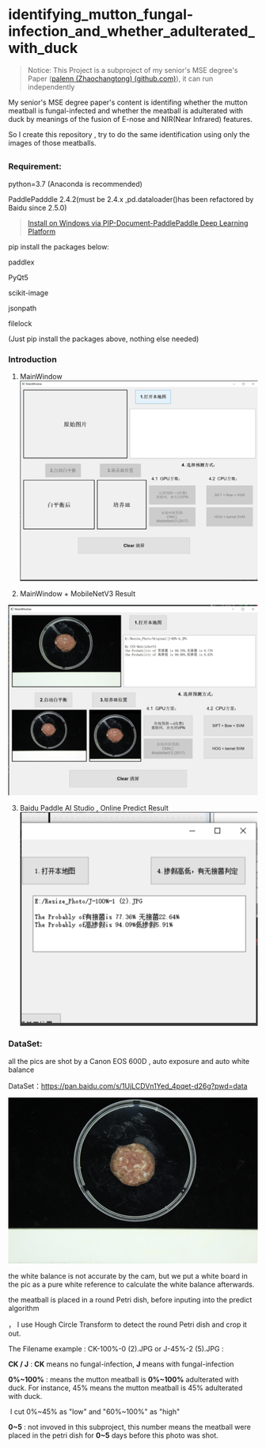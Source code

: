 # identifying_mutton_fungal-infection_and_whether_adulterated_with_duck

> Notice: This Project is a subproject of my senior's  MSE degree's Paper ([palenn (Zhaochangtong) (github.com)](https://github.com/palenn)), it can run independently

My senior's MSE degree paper's content is identifing whether the mutton meatball is fungal-infected and whether the meatball is adulterated with duck by meanings of the fusion of E-nose and NIR(Near Infrared) features.

So I create  this repository , try to do the same identification using only the images of those meatballs.

## 

### Requirement:


python=3.7 (Anaconda is recommended)

PaddlePadddle 2.4.2(must be 2.4.x ,pd.dataloader()has been refactored by Baidu since 2.5.0)

> [Install on Windows via PIP-Document-PaddlePaddle Deep Learning Platform](https://www.paddlepaddle.org.cn/documentation/docs/en/2.4/install/pip/windows-pip_en.html)


pip install the packages below:

paddlex

PyQt5

scikit-image

jsonpath

filelock

(Just pip install the packages above, nothing else needed)


### Introduction

1. MainWindow
 ![MainWindow](readme_image/MainWindow_WithoutPic.png)

2. MainWindow + MobileNetV3 Result

 ![MainWindow2](readme_image/MainWindow_WithPic.png)

3. Baidu Paddle AI Studio , Online Predict Result
 ![UI](readme_image/UI_Preview2.png)

### DataSet:

all the pics are shot by a Canon EOS 600D ,  auto exposure and auto white balance

DataSet：https://pan.baidu.com/s/1UjLCDVn1Yed_4pqet-d26g?pwd=data 


 ![example_pic](readme_image/example_image.JPG)

the white balance is not accurate by the cam, but we put a white board in the pic as a pure white reference to calculate the white balance afterwards.

the meatball is placed in a round Petri dish, before inputing into the predict algorithm

， I use Hough Circle Transform to detect the round Petri dish and crop it out.



The Filename example : CK-100%-0 (2).JPG  or J-45%-2 (5).JPG :

__CK / J__ : **CK** means no fungal-infection, **J** means with fungal-infection

**0%~100%** : means the mutton meatball is  **0%~100%** adulterated with duck. For instance, 45% means the mutton meatball is 45% adulterated with duck.  

​	 I cut 0%~45% as "low"  and "60%~100%" as "high"

**0~5** : not invoved in this subproject, this number means the meatball  were placed in the petri dish for **0~5** days before this photo was shot. 

